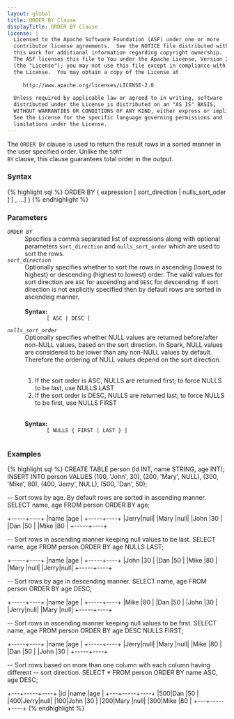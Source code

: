 ```yaml
---
layout: global
title: ORDER BY Clause
displayTitle: ORDER BY Clause
license: |
  Licensed to the Apache Software Foundation (ASF) under one or more
  contributor license agreements.  See the NOTICE file distributed with
  this work for additional information regarding copyright ownership.
  The ASF licenses this file to You under the Apache License, Version 2.0
  (the "License"); you may not use this file except in compliance with
  the License.  You may obtain a copy of the License at
 
     http://www.apache.org/licenses/LICENSE-2.0
 
  Unless required by applicable law or agreed to in writing, software
  distributed under the License is distributed on an "AS IS" BASIS,
  WITHOUT WARRANTIES OR CONDITIONS OF ANY KIND, either express or implied.
  See the License for the specific language governing permissions and
  limitations under the License.
---
```

The <code>ORDER BY</code> clause is used to return the result rows in a sorted manner
in the user specified order. Unlike the <code>SORT BY</code> clause, this clause guarantees
total order in the output. 

### Syntax
{% highlight sql %}
ORDER BY { expression [ sort_direction | nulls_sort_oder ] [ , ...] }
{% endhighlight %}

### Parameters
<dl>
  <dt><code><em>ORDER BY</em></code></dt>
  <dd>
    Specifies a comma separated list of expressions along with optional parameters <code>sort_direction</code>
    and <code>nulls_sort_order</code> which are used to sort the rows.
  </dd>
  <dt><code><em>sort_direction</em></code></dt>
  <dd>
    Optionally specifies whether to sort the rows in ascending (lowest to highest) or descending
    (highest to lowest) order. The valid values for sort direction are <code>ASC</code> for ascending
    and <code>DESC</code> for descending. If sort direction is not explicitly specified then by default
    rows are sorted in ascending manner. <br><br>
    <b>Syntax:</b>
    <code>
       [ ASC | DESC ]
    </code>
  </dd>
  <dt><code><em>nulls_sort_order</em></code></dt>
  <dd>
    Optionally specifies whether NULL values are returned before/after non-NULL values, based on the 
    sort direction. In Spark, NULL values are considered to be lower than any non-NULL values by default.
    Therefore the ordering of NULL values depend on the sort direction.<br><br>
    <ol>
      <li>If the sort order is ASC, NULLS are returned first; to force NULLS to be last, use NULLS LAST</li>
      <li>If the sort order is DESC, NULLS are returned last; to force NULLS to be first, use NULLS FIRST</li>
    </ol><br>
    <b>Syntax:</b>
    <code>
       [ NULLS { FIRST | LAST } ] 
    </code>
  </dd>
</dl>

### Examples
{% highlight sql %}
CREATE TABLE person (id INT, name STRING, age INT);
INSERT INTO person VALUES (100, 'John', 30),
                          (200, 'Mary', NULL),
                          (300, 'Mike', 80),
                          (400, 'Jerry', NULL),
                          (500, 'Dan',  50);

-- Sort rows by age. By default rows are sorted in ascending manner.
SELECT name, age FROM person ORDER BY age;

  +-----+----+
  |name |age |
  +-----+----+
  |Jerry|null|
  |Mary |null|
  |John |30  |
  |Dan  |50  |
  |Mike |80  |
  +-----+----+

-- Sort rows in ascending manner keeping null values to be last.
SELECT name, age FROM person ORDER BY age NULLS LAST;

  +-----+----+
  |name |age |
  +-----+----+
  |John |30  |
  |Dan  |50  |
  |Mike |80  |
  |Mary |null|
  |Jerry|null|
  +-----+----+

-- Sort rows by age in descending manner.
SELECT name, age FROM person ORDER BY age DESC;
 
  +-----+----+
  |name |age |
  +-----+----+
  |Mike |80  |
  |Dan  |50  |
  |John |30  |
  |Jerry|null|
  |Mary |null|
  +-----+----+

-- Sort rows in ascending manner keeping null values to be first.
SELECT name, age FROM person ORDER BY age DESC NULLS FIRST;

  +-----+----+
  |name |age |
  +-----+----+
  |Jerry|null|
  |Mary |null|
  |Mike |80  |
  |Dan  |50  |
  |John |30  |
  +-----+----+

-- Sort rows based on more than one column with each column having different
-- sort direction.
SELECT * FROM person ORDER BY name ASC, age DESC;

  +---+-----+----+
  |id |name |age |
  +---+-----+----+
  |500|Dan  |50  |
  |400|Jerry|null|
  |100|John |30  |
  |200|Mary |null|
  |300|Mike |80  |
  +---+-----+----+
{% endhighlight %}
